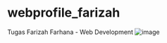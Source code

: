 # webprofile_farizah
Tugas Farizah Farhana - Web Development
![image](https://github.com/farizahh/webprofile_farizah/assets/90184606/901722db-9f07-42de-8b1b-2a87a0cdc584)
